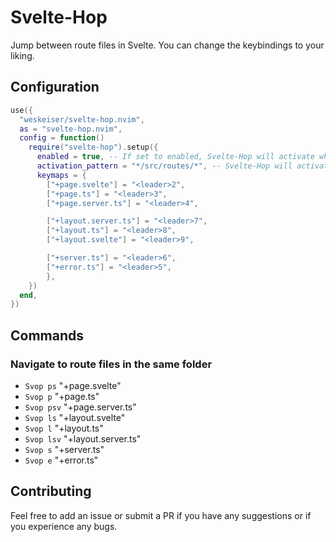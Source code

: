 # Svelte-Hop
Jump between route files in Svelte. You can change the keybindings to your liking.

## Configuration
```lua
use({
  "weskeiser/svelte-hop.nvim",
  as = "svelte-hop.nvim",
  config = function()
    require("svelte-hop").setup({
      enabled = true, -- If set to enabled, Svelte-Hop will activate when in a matching directory. If disabled, you will have to manually enable Svelte-Hop. See activation_pattern.
      activation_pattern = "*/src/routes/*", -- Svelte-Hop will activate when this pattern is found in the path if enabled is set to true. Checks are triggered by BufAdd.
      keymaps = {
        ["+page.svelte"] = "<leader>2",
        ["+page.ts"] = "<leader>3",
        ["+page.server.ts"] = "<leader>4",

        ["+layout.server.ts"] = "<leader>7",
        ["+layout.ts"] = "<leader>8",
        ["+layout.svelte"] = "<leader>9",

        ["+server.ts"] = "<leader>6",
        ["+error.ts"] = "<leader>5",
        },
    })
  end,
})
```

## Commands
### Navigate to route files in the same folder
* `Svop ps` "+page.svelte"
* `Svop p` "+page.ts"
* `Svop psv` "+page.server.ts"
* `Svop ls` "+layout.svelte"
* `Svop l` "+layout.ts"
* `Svop lsv` "+layout.server.ts"
* `Svop s` "+server.ts"
* `Svop e` "+error.ts"

## Contributing
Feel free to add an issue or submit a PR if you have any suggestions or if you experience any bugs.
